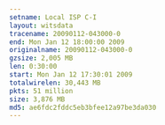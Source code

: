 ```yaml
---
setname: Local ISP C-I
layout: witsdata
tracename: 20090112-043000-0
end: Mon Jan 12 18:00:00 2009
originalname: 20090112-043000-0
gzsize: 2,005 MB
len: 0:30:00
start: Mon Jan 12 17:30:01 2009
totalwirelen: 30,443 MB
pkts: 51 million
size: 3,876 MB
md5: ae6fdc2fddc5eb3bfee12a97be3da030
---
```

